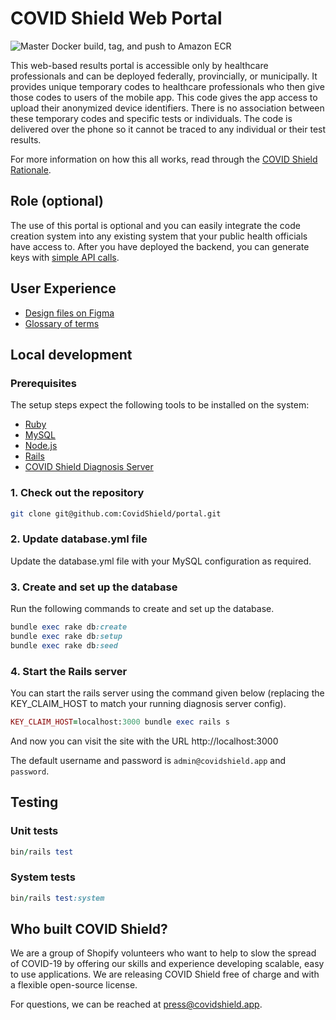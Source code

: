 # COVID Shield Web Portal

![Master Docker build, tag, and push to Amazon ECR](https://github.com/CovidShield/portal/workflows/Master%20Docker%20build,%20tag,%20and%20push%20to%20Amazon%20ECR/badge.svg)

This web-based results portal is accessible only by healthcare professionals and can be deployed federally, provincially, or municipally. It provides unique temporary codes to healthcare professionals who then give those codes to users of the mobile app. This code gives the app access to upload their anonymized device identifiers. There is no association between these temporary codes and specific tests or individuals. The code is delivered over the phone so it cannot be traced to any individual or their test results.

For more information on how this all works, read through the [COVID Shield Rationale](https://github.com/CovidShield/rationale).

## Role (optional)

The use of this portal is optional and you can easily integrate the code creation system into any existing system that your public health officials have access to. After you have deployed the backend, you can generate keys with [simple API calls](https://github.com/CovidShield/backend/tree/master/examples/new-key-claim).

## User Experience

- [Design files on Figma](https://www.figma.com/file/b76OYDhkTKJCaqDfVQybQY/Open-Source-COVID-Shield?node-id=68%3A167)
- [Glossary of terms](https://github.com/CovidShield/rationale/blob/master/GLOSSARY.md)

## Local development

### Prerequisites

The setup steps expect the following tools to be installed on the system:

- [Ruby](https://guides.rubyonrails.org/getting_started.html#installing-ruby)
- [MySQL](https://dev.mysql.com/doc/mysql-installation-excerpt/5.7/en/)
- [Node.js](https://guides.rubyonrails.org/getting_started.html#installing-node-js-and-yarn)
- [Rails](https://guides.rubyonrails.org/getting_started.html#creating-a-new-rails-project-installing-rails-installing-rails)
- [COVID Shield Diagnosis Server](https://github.com/CovidShield/backend)

### 1. Check out the repository

```bash
git clone git@github.com:CovidShield/portal.git
```

### 2. Update database.yml file

Update the database.yml file with your MySQL configuration as required.

### 3. Create and set up the database

Run the following commands to create and set up the database.

```ruby
bundle exec rake db:create
bundle exec rake db:setup
bundle exec rake db:seed
```

### 4. Start the Rails server

You can start the rails server using the command given below (replacing the KEY_CLAIM_HOST to match your running diagnosis server config).

```ruby
KEY_CLAIM_HOST=localhost:3000 bundle exec rails s
```

And now you can visit the site with the URL http://localhost:3000

The default username and password is `admin@covidshield.app` and `password`.

## Testing

### Unit tests

```ruby
bin/rails test
```

### System tests

```ruby
bin/rails test:system
```

## Who built COVID Shield?

We are a group of Shopify volunteers who want to help to slow the spread of COVID-19 by offering our
skills and experience developing scalable, easy to use applications. We are releasing COVID Shield
free of charge and with a flexible open-source license.

For questions, we can be reached at <press@covidshield.app>.
